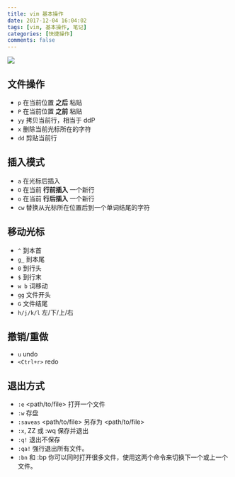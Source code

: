 ```yaml
---
title: vim 基本操作
date: 2017-12-04 16:04:02
tags: [vim, 基本操作, 笔记]
categories: [快捷操作]
comments: false
---
```


![](https://ws3.sinaimg.cn/large/006tNbRwly1fvwm4j345og30sg0k40w3.gif)

<!-- more -->

## 文件操作

- `p` 在当前位置 **之后** 粘贴
- `P` 在当前位置 **之前** 粘贴
- `yy` 拷贝当前行，相当于 ddP
- `x` 删除当前光标所在的字符
- `dd` 剪贴当前行

## 插入模式

- `a` 在光标后插入
- `O` 在当前 **行前插入** 一个新行
- `o` 在当前 **行后插入** 一个新行
- `cw` 替换从光标所在位置后到一个单词结尾的字符

## 移动光标

- `^` 到本首
- `g_` 到本尾
- `0` 到行头
- `$` 到行末
- `w b` 词移动
- `gg` 文件开头
- `G` 文件结尾
- `h/j/k/l` 左/下/上/右

## 撤销/重做

- `u` undo
- `<Ctrl+r>` redo

## 退出方式

- `:e` <path/to/file> 打开一个文件
- `:w` 存盘
- `:saveas` <path/to/file> 另存为 <path/to/file>
- `:x`, ZZ 或 :wq 保存并退出
- `:q!` 退出不保存
- `:qa!` 强行退出所有文件。
- `:bn` 和 :bp 你可以同时打开很多文件，使用这两个命令来切换下一个或上一个文件。
